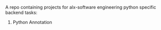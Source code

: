 A repo containing projects for alx-software engineering python specific backend tasks:
1.  Python Annotation
